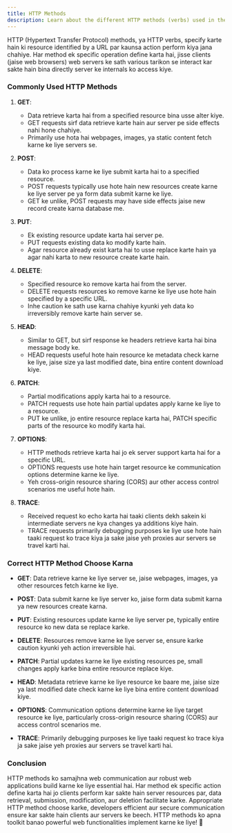 ```yaml
---
title: HTTP Methods
description: Learn about the different HTTP methods (verbs) used in the Hypertext Transfer Protocol (HTTP) to interact with web servers and resources.
---
```

HTTP (Hypertext Transfer Protocol) methods, ya HTTP verbs, specify karte hain ki resource identified by a URL par kaunsa action perform kiya jana chahiye. Har method ek specific operation define karta hai, jisse clients (jaise web browsers) web servers ke sath various tarikon se interact kar sakte hain bina directly server ke internals ko access kiye.

### Commonly Used HTTP Methods

1. **GET**:
   - Data retrieve karta hai from a specified resource bina usse alter kiye.
   - GET requests sirf data retrieve karte hain aur server pe side effects nahi hone chahiye.
   - Primarily use hota hai webpages, images, ya static content fetch karne ke liye servers se.

2. **POST**:
   - Data ko process karne ke liye submit karta hai to a specified resource.
   - POST requests typically use hote hain new resources create karne ke liye server pe ya form data submit karne ke liye.
   - GET ke unlike, POST requests may have side effects jaise new record create karna database me.

3. **PUT**:
   - Ek existing resource update karta hai server pe.
   - PUT requests existing data ko modify karte hain.
   - Agar resource already exist karta hai to usse replace karte hain ya agar nahi karta to new resource create karte hain.

4. **DELETE**:
   - Specified resource ko remove karta hai from the server.
   - DELETE requests resources ko remove karne ke liye use hote hain specified by a specific URL.
   - Inhe caution ke sath use karna chahiye kyunki yeh data ko irreversibly remove karte hain server se.

5. **HEAD**:
   - Similar to GET, but sirf response ke headers retrieve karta hai bina message body ke.
   - HEAD requests useful hote hain resource ke metadata check karne ke liye, jaise size ya last modified date, bina entire content download kiye.

6. **PATCH**:
   - Partial modifications apply karta hai to a resource.
   - PATCH requests use hote hain partial updates apply karne ke liye to a resource.
   - PUT ke unlike, jo entire resource replace karta hai, PATCH specific parts of the resource ko modify karta hai.

7. **OPTIONS**:
   - HTTP methods retrieve karta hai jo ek server support karta hai for a specific URL.
   - OPTIONS requests use hote hain target resource ke communication options determine karne ke liye.
   - Yeh cross-origin resource sharing (CORS) aur other access control scenarios me useful hote hain.

8. **TRACE**:
   - Received request ko echo karta hai taaki clients dekh sakein ki intermediate servers ne kya changes ya additions kiye hain.
   - TRACE requests primarily debugging purposes ke liye use hote hain taaki request ko trace kiya ja sake jaise yeh proxies aur servers se travel karti hai.

### Correct HTTP Method Choose Karna

- **GET**: Data retrieve karne ke liye server se, jaise webpages, images, ya other resources fetch karne ke liye.
  
- **POST**: Data submit karne ke liye server ko, jaise form data submit karna ya new resources create karna.
  
- **PUT**: Existing resources update karne ke liye server pe, typically entire resource ko new data se replace karke.
  
- **DELETE**: Resources remove karne ke liye server se, ensure karke caution kyunki yeh action irreversible hai.
  
- **PATCH**: Partial updates karne ke liye existing resources pe, small changes apply karke bina entire resource replace kiye.
  
- **HEAD**: Metadata retrieve karne ke liye resource ke baare me, jaise size ya last modified date check karne ke liye bina entire content download kiye.
  
- **OPTIONS**: Communication options determine karne ke liye target resource ke liye, particularly cross-origin resource sharing (CORS) aur access control scenarios me.
  
- **TRACE**: Primarily debugging purposes ke liye taaki request ko trace kiya ja sake jaise yeh proxies aur servers se travel karti hai.

### Conclusion

HTTP methods ko samajhna web communication aur robust web applications build karne ke liye essential hai. Har method ek specific action define karta hai jo clients perform kar sakte hain server resources par, data retrieval, submission, modification, aur deletion facilitate karke. Appropriate HTTP method choose karke, developers efficient aur secure communication ensure kar sakte hain clients aur servers ke beech. HTTP methods ko apna toolkit banao powerful web functionalities implement karne ke liye! 🚀